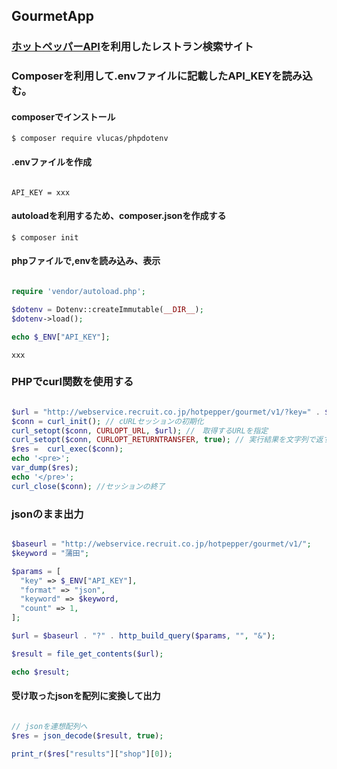 ## GourmetApp

### [ホットペッパーAPI](https://webservice.recruit.co.jp/doc/hotpepper/reference.html)を利用したレストラン検索サイト

### Composerを利用して.envファイルに記載したAPI_KEYを読み込む。

#### composerでインストール
``` 
$ composer require vlucas/phpdotenv
```

#### .envファイルを作成
```

API_KEY = xxx

```

#### autoloadを利用するため、composer.jsonを作成する
```
$ composer init
```

#### phpファイルで,envを読み込み、表示
```php

require 'vendor/autoload.php';

$dotenv = Dotenv::createImmutable(__DIR__);
$dotenv->load();

echo $_ENV["API_KEY"];

```

```shell
xxx
```

### PHPでcurl関数を使用する
```php

$url = "http://webservice.recruit.co.jp/hotpepper/gourmet/v1/?key=" . $_ENV["API_KEY"] . "&keyword=長原駅";
$conn = curl_init(); // cURLセッションの初期化
curl_setopt($conn, CURLOPT_URL, $url); //　取得するURLを指定
curl_setopt($conn, CURLOPT_RETURNTRANSFER, true); // 実行結果を文字列で返す。
$res =  curl_exec($conn);
echo '<pre>';
var_dump($res);
echo '</pre>';
curl_close($conn); //セッションの終了

```

### jsonのまま出力
```php

$baseurl = "http://webservice.recruit.co.jp/hotpepper/gourmet/v1/";
$keyword = "蒲田";

$params = [
  "key" => $_ENV["API_KEY"],
  "format" => "json",
  "keyword" => $keyword,
  "count" => 1,
];

$url = $baseurl . "?" . http_build_query($params, "", "&");

$result = file_get_contents($url);

echo $result;

```

#### 受け取ったjsonを配列に変換して出力
```php

// jsonを連想配列へ
$res = json_decode($result, true);

print_r($res["results"]["shop"][0]);

```